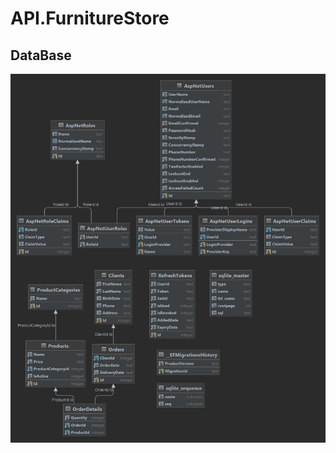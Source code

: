 # API.FurnitureStore

## DataBase
![Alt text](https://raw.githubusercontent.com/bliss-21/Furniture-Store-API/main/Docs/furniture_store_BD.png)
